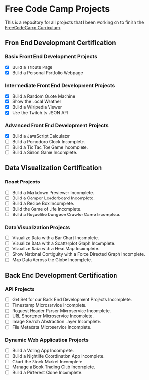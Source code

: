 # Free Code Camp Projects

This is a repository for all projects that I been working on to finish the [FreeCodeCamp Curriculum](https://www.freecodecamp.com).

## Fron End Development Certification

### Basic Front End Development Projects

- [x] Build a Tribute Page
- [x] Build a Personal Portfolio Webpage

### Intermediate Front End Development Projects

- [x] Build a Random Quote Machine
- [x] Show the Local Weather
- [x] Build a Wikipedia Viewer
- [x] Use the Twitch.tv JSON API

### Advanced Front End Development Projects

- [x]  Build a JavaScript Calculator
- [ ]  Build a Pomodoro Clock Incomplete.
- [ ]  Build a Tic Tac Toe Game Incomplete.
- [ ]  Build a Simon Game Incomplete.

## Data Visualization Certification

### React Projects


- [ ]  Build a Markdown Previewer Incomplete.
- [ ]  Build a Camper Leaderboard Incomplete.
- [ ]  Build a Recipe Box Incomplete.
- [ ]  Build the Game of Life Incomplete.
- [ ]  Build a Roguelike Dungeon Crawler Game Incomplete.

### Data Visualization Projects

- [ ]  Visualize Data with a Bar Chart Incomplete.
- [ ]  Visualize Data with a Scatterplot Graph Incomplete.
- [ ]  Visualize Data with a Heat Map Incomplete.
- [ ]  Show National Contiguity with a Force Directed Graph Incomplete.
- [ ]  Map Data Across the Globe Incomplete.

## Back End Development Certification

### API Projects

- [ ]  Get Set for our Back End Development Projects Incomplete. 
- [ ]  Timestamp Microservice Incomplete.
- [ ]  Request Header Parser Microservice Incomplete.
- [ ]  URL Shortener Microservice Incomplete.
- [ ]  Image Search Abstraction Layer Incomplete.
- [ ]  File Metadata Microservice Incomplete.

### Dynamic Web Application Projects

- [ ]  Build a Voting App Incomplete.
- [ ]  Build a Nightlife Coordination App Incomplete.
- [ ]  Chart the Stock Market Incomplete.
- [ ]  Manage a Book Trading Club Incomplete.
- [ ]  Build a Pinterest Clone Incomplete.
